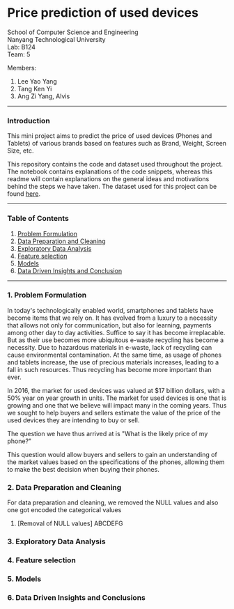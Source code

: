 # Price prediction of used devices

School of Computer Science and Engineering \
Nanyang Technological University \
Lab: B124 \
Team: 5

Members:

1. Lee Yao Yang
2. Tang Ken Yi
3. Ang Zi Yang, Alvis

---

### Introduction

This mini project aims to predict the price of used devices (Phones and Tablets) of various brands based on features such as Brand, Weight, Screen Size, etc.

This repository contains the code and dataset used throughout the project.
The notebook contains explanations of the code snippets, whereas this readme will contain explanations on the general ideas and motivations behind the steps we have taken.
The dataset used for this project can be found [here](https://www.kaggle.com/code/kavya2099/used-phone-price-prediction/notebook).

---

### Table of Contents

1. [Problem Formulation](#1-Problem-Formlation)
2. [Data Preparation and Cleaning](#2-Data-Preparation-and-Cleaning)
3. [Exploratory Data Analysis](#3-Exploratory-Data-Analysis)
4. [Feature selection](#4-Feature-Selection)
5. [Models](#5-Models)
6. [Data Driven Insights and Conclusion](#6-Data-Driven-Insights-and-Conclusion)

---

### 1. Problem Formulation

In today's technologically enabled world, smartphones and tablets have become items that we rely on. It has evolved from a luxury to a necessity that allows not only for communication, but also for learning, payments among other day to day activities. Suffice to say it has become irreplacable. But as their use becomes more ubiquitous e-waste recycling has become a necessity. Due to hazardous materials in e-waste, lack of recycling can cause environmental contamination. At the same time, as usage of phones and tablets increase, the use of precious materials increases, leading to a fall in such resources. Thus recycling has become more important than ever.

In 2016, the market for used devices was valued at $17 billion dollars, with a 50% year on year growth in units. The market for used devices is one that is growing and one that we believe will impact many in the coming years. Thus we sought to help buyers and sellers estimate the value of the price of the used devices they are intending to buy or sell.

The question we have thus arrived at is "What is the likely price of my phone?"

This question would allow buyers and sellers to gain an understanding of the market values based on the specifications of the phones, allowing them to make the best decision when buying their phones.

### 2. Data Preparation and Cleaning

For data preparation and cleaning, we removed the NULL values and also one got encoded the categorical values

1. [Removal of NULL values]
   ABCDEFG

### 3. Exploratory Data Analysis

### 4. Feature selection

### 5. Models

### 6. Data Driven Insights and Conclusions
